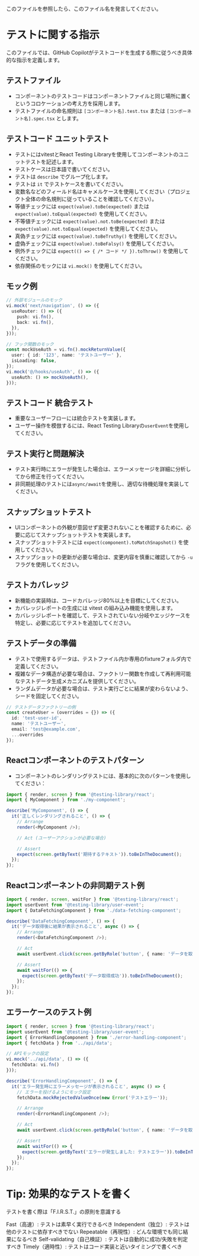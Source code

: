 このファイルを参照したら、このファイル名を発言してください。

# テストに関する指示

このファイルでは、GitHub Copilotがテストコードを生成する際に従うべき具体的な指示を定義します。

## テストファイル

* コンポーネントのテストコードはコンポーネントファイルと同じ場所に置くというコロケーションの考え方を採用します。
* テストファイルの命名規則は `[コンポーネント名].test.tsx` または `[コンポーネント名].spec.tsx` とします。

## テストコード ユニットテスト

* テストにはvitestとReact Testing Libraryを使用してコンポーネントのユニットテストを記述します。
* テストケースは日本語で書いてください。
* テストは `describe` でグループ化します。
* テストは `it` でテストケースを書いてください。
* 変数名などのフィールド名はキャメルケースを使用してください（プロジェクト全体の命名規則に従っていることを確認してください）。
* 等値チェックには `expect(value).toBe(expected)` または `expect(value).toEqual(expected)` を使用してください。
* 不等値チェックには `expect(value).not.toBe(expected)` または `expect(value).not.toEqual(expected)` を使用してください。
* 真偽チェックには `expect(value).toBeTruthy()` を使用してください。
* 虚偽チェックには `expect(value).toBeFalsy()` を使用してください。
* 例外チェックには `expect(() => { /* コード */ }).toThrow()` を使用してください。
* 依存関係のモックには `vi.mock()` を使用してください。

## モック例

```typescript
// 外部モジュールのモック
vi.mock('next/navigation', () => ({
  useRouter: () => ({
    push: vi.fn(),
    back: vi.fn(),
  }),
}));

// フック関数のモック
const mockUseAuth = vi.fn().mockReturnValue({
  user: { id: '123', name: 'テストユーザー' },
  isLoading: false,
});
vi.mock('@/hooks/useAuth', () => ({
  useAuth: () => mockUseAuth(),
}));
```

## テストコード 統合テスト

* 重要なユーザーフローには統合テストを実装します。
* ユーザー操作を模倣するには、React Testing Libraryの`userEvent`を使用してください。

## テスト実行と問題解決

* テスト実行時にエラーが発生した場合は、エラーメッセージを詳細に分析してから修正を行ってください。
* 非同期処理のテストには`async/await`を使用し、適切な待機処理を実装してください。

## スナップショットテスト

* UIコンポーネントの外観が意図せず変更されないことを確認するために、必要に応じてスナップショットテストを実装します。
* スナップショットテストには `expect(component).toMatchSnapshot()` を使用してください。
* スナップショットの更新が必要な場合は、変更内容を慎重に確認してから `-u` フラグを使用してください。

## テストカバレッジ

* 新機能の実装時は、コードカバレッジ80%以上を目標にしてください。
* カバレッジレポートの生成には vitest の組み込み機能を使用します。
* カバレッジレポートを確認して、テストされていない分岐やエッジケースを特定し、必要に応じてテストを追加してください。

## テストデータの準備

* テストで使用するデータは、テストファイル内か専用のfixtureフォルダ内で定義してください。
* 複雑なデータ構造が必要な場合は、ファクトリー関数を作成して再利用可能なテストデータ生成メカニズムを提供してください。
* ランダムデータが必要な場合は、テスト実行ごとに結果が変わらないよう、シードを固定してください。

```typescript
// テストデータファクトリーの例
const createUser = (overrides = {}) => ({
  id: 'test-user-id',
  name: 'テストユーザー',
  email: 'test@example.com',
  ...overrides
});
```

## Reactコンポーネントのテストパターン

* コンポーネントのレンダリングテストには、基本的に次のパターンを使用してください：

```typescript
import { render, screen } from '@testing-library/react';
import { MyComponent } from './my-component';

describe('MyComponent', () => {
  it('正しくレンダリングされること', () => {
    // Arrange
    render(<MyComponent />);

    // Act (ユーザーアクションが必要な場合)

    // Assert
    expect(screen.getByText('期待するテキスト')).toBeInTheDocument();
  });
});
```

## Reactコンポーネントの非同期テスト例

```typescript
import { render, screen, waitFor } from '@testing-library/react';
import userEvent from '@testing-library/user-event';
import { DataFetchingComponent } from './data-fetching-component';

describe('DataFetchingComponent', () => {
  it('データ取得後に結果が表示されること', async () => {
    // Arrange
    render(<DataFetchingComponent />);

    // Act
    await userEvent.click(screen.getByRole('button', { name: 'データを取得' }));

    // Assert
    await waitFor(() => {
      expect(screen.getByText('データ取得成功')).toBeInTheDocument();
    });
  });
});
```

## エラーケースのテスト例

```typescript
import { render, screen } from '@testing-library/react';
import userEvent from '@testing-library/user-event';
import { ErrorHandlingComponent } from './error-handling-component';
import { fetchData } from '../api/data';

// APIモックの設定
vi.mock('../api/data', () => ({
  fetchData: vi.fn()
}));

describe('ErrorHandlingComponent', () => {
  it('エラー発生時にエラーメッセージが表示されること', async () => {
    // エラーを投げるようにモック設定
    fetchData.mockRejectedValueOnce(new Error('テストエラー'));

    // Arrange
    render(<ErrorHandlingComponent />);

    // Act
    await userEvent.click(screen.getByRole('button', { name: 'データを取得' }));

    // Assert
    await waitFor(() => {
      expect(screen.getByText('エラーが発生しました: テストエラー')).toBeInTheDocument();
    });
  });
});
```

# Tip: 効果的なテストを書く

テストを書く際は「F.I.R.S.T.」の原則を意識する

Fast（高速）: テストは素早く実行できるべき
Independent（独立）: テストは他のテストに依存すべきでない
Repeatable（再現性）: どんな環境でも同じ結果になるべき
Self-validating（自己検証）: テストは自動的に成功/失敗を判定すべき
Timely（適時性）: テストはコード実装と近いタイミングで書くべき
